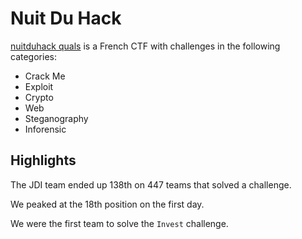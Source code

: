 # Nuit Du Hack
[nuitduhack quals](https://nuitduhack.com/fr/quals.html) is a French CTF with
challenges in the following categories:
- Crack Me
- Exploit
- Crypto
- Web
- Steganography
- Inforensic

## Highlights
The JDI team ended up 138th on 447 teams that solved a challenge.

We peaked at the 18th position on the first day.

We were the first team to solve the `Invest` challenge.
